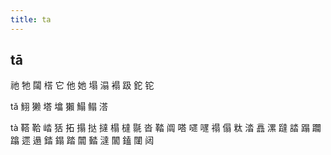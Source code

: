 ```yaml
---
title: ta
---
```


## tā
祂
牠
闧
榙
它
他
她
塌
溻
褟
趿
鉈
铊

tǎ
鮙
獭
塔
墖
獺
鰨
鳎
溚


tà
鞳
鞈
崉
狧
拓
搨
挞
撻
榻
橽
毾
沓
鞜
阘
嗒
嚃
嚺
禢
傝
粏
涾
譶
漯
躂
誻
蹋
躢
蹹
遝
遢
錔
鎉
踏
闒
濌
澾
闟
鎑
闥
闼
